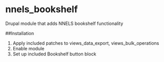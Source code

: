 # nnels_bookshelf
Drupal module that adds NNELS bookshelf functionality

##Installation
1. Apply included patches to views_data_export, views_bulk_operations
2. Enable module
3. Set up included Bookshelf button block
